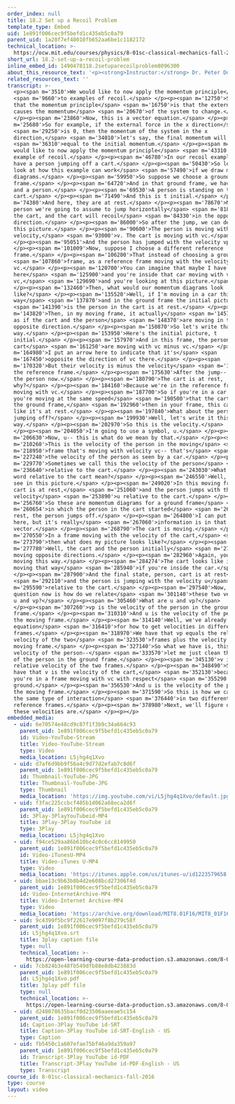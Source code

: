 ```yaml
---
order_index: null
title: 18.2 Set up a Recoil Problem
template_type: Embed
uid: 1e891f006cec9f5befd1c435eb5c0a79
parent_uid: 1a28f7ef40010fb652aa6be1c1182172
technical_location: >-
  https://ocw.mit.edu/courses/physics/8-01sc-classical-mechanics-fall-2016/week-6-continuous-mass-transfer/18.2-set-up-a-recoil-problem/18.2-set-up-a-recoil-problem
short_url: 18.2-set-up-a-recoil-problem
inline_embed_id: 1490478118.2setuparecoilproblem8096300
about_this_resource_text: '<p><strong>Instructor:</strong> Dr. Peter Dourmashkin</p>'
related_resources_text: ''
transcript: >-
  <p><span m='3510'>We would like to now apply the momentum principle</span>
  <span m='9660'>to examples of recoil.</span> </p><p><span m='12750'>So recall
  that the momentum principle</span> <span m='16750'>is that the external force
  causes the momentum</span> <span m='20670'>of the system to change.</span>
  </p><p><span m='23860'>Now, this is a vector equation.</span> </p><p><span
  m='25680'>So for example, if the external force in the x direction</span>
  <span m='29250'>is 0, then the momentum of the system in the x
  direction,</span> <span m='34010'>let's say, the final momentum will be</span>
  <span m='36310'>equal to the initial momentum.</span> </p><p><span m='40780'>I
  would like to now apply the momentum principle</span> <span m='43310'>to an
  example of recoil.</span> </p><p><span m='46780'>In our recoil example, we
  have a person jumping off a cart.</span> </p><p><span m='50430'>So let's just
  look at how this example can work</span> <span m='57490'>if we draw momentum
  diagrams.</span> </p><p><span m='59950'>So suppose we choose a ground
  frame.</span> </p><p><span m='64720'>And in that ground frame, we have a cart
  and a person.</span> </p><p><span m='69530'>A person is standing on the
  cart.</span> </p><p><span m='71490'>And this is t initial.</span> </p><p><span
  m='74380'>And here, they are at rest.</span> </p><p><span m='78670'>Now, the
  person we're going to assume to jump horizontally</span> <span m='81860'>off
  the cart, and the cart will recoil</span> <span m='84330'>in the opposite
  direction.</span> </p><p><span m='86000'>So after the jump, we can describe
  this picture.</span> </p><p><span m='90600'>The person is moving with the
  velocity,</span> <span m='93000'>v. The cart is moving with vc.</span>
  </p><p><span m='95051'>And the person has jumped with the velocity vp.</span>
  </p><p><span m='101009'>Now, suppose I choose a different reference
  frame.</span> </p><p><span m='106200'>That instead of choosing a ground</span>
  <span m='107860'>frame, as a reference frame moving with the velocity
  vc.</span> </p><p><span m='120700'>You can imagine that maybe I have a car
  here</span> <span m='125900'>and you're inside that car moving with velocity
  vc,</span> <span m='129690'>and you're looking at this picture.</span>
  </p><p><span m='132460'>Then, what would our momentum diagrams look
  like?</span> </p><p><span m='135520'>Well, if I'm moving in a car this
  way</span> <span m='137870'>and in the ground frame the initial picture</span>
  <span m='141390'>is the person in the cart is at rest.</span> </p><p><span
  m='143820'>Then, in my moving frame, it actually</span> <span m='145740'>looks
  as if the cart and the person</span> <span m='148370'>are moving in the
  opposite direction.</span> </p><p><span m='150870'>So let's write that this
  way.</span> </p><p><span m='153950'>Here's the initial picture, t
  initial.</span> </p><p><span m='157970'>And in this frame, the person and the
  cart</span> <span m='161250'>are moving with vc minus vc.</span> </p><p><span
  m='164980'>I put an arrow here to indicate that it's</span> <span
  m='167450'>opposite the direction of vc there.</span> </p><p><span
  m='170320'>But their velocity is minus the velocity</span> <span m='174079'>of
  the reference frame.</span> </p><p><span m='175630'>After the jump-- so here's
  the person now.</span> </p><p><span m='180790'>The cart is at rest,
  why?</span> </p><p><span m='184160'>Because we're in the reference frame
  moving with vc.</span> </p><p><span m='187700'>So if you're in a car and
  you're moving at the same speed</span> <span m='190500'>that the cart has with
  the ground frame,</span> <span m='192960'>then in your frame, this cart looks
  like it's at rest.</span> </p><p><span m='197840'>What about the person
  jumping off?</span> </p><p><span m='199930'>Well, let's write it this
  way.</span> </p><p><span m='202970'>So this is the velocity.</span>
  </p><p><span m='204050'>I'm going to use a symbol, u.</span> </p><p><span
  m='206630'>Now, u-- this is what do we mean by that.</span> </p><p><span
  m='210260'>This is the velocity of the person in the moving</span> <span
  m='218950'>frame that's moving with velocity vc-- that's</span> <span
  m='227240'>the velocity of the person as seen by a car.</span> </p><p><span
  m='229770'>Sometimes we call this the velocity of the person</span> <span
  m='236640'>relative to the cart.</span> </p><p><span m='243030'>What does that
  word relative to the cart mean?</span> </p><p><span m='246550'>Well, you can
  see in this picture.</span> </p><p><span m='249020'>In this moving frame, the
  cart is at rest,</span> <span m='251060'>and the person jumps with the speed u
  velocity</span> <span m='253890'>u relative to the cart.</span> </p><p><span
  m='256760'>So these are momentum diagrams for a ground frame</span> <span
  m='260654'>in which the person in the cart started</span> <span m='262280'>at
  rest, the person jumps off.</span> </p><p><span m='264800'>I can put an arrow
  here, but it's really</span> <span m='267060'>information is in that
  vector.</span> </p><p><span m='268790'>The cart is moving.</span> </p><p><span
  m='270550'>In a frame moving with the velocity of the cart,</span> <span
  m='273790'>then what does my picture looks like?</span> </p><p><span
  m='277780'>Well, the cart and the person initially</span> <span m='279550'>are
  moving opposite directions.</span> </p><p><span m='282960'>Again, you're
  moving this way.</span> </p><p><span m='284274'>The cart looks like it's
  moving that way</span> <span m='285940'>if you're inside the car.</span>
  </p><p><span m='287900'>And the final state, person, cart is at rest</span>
  <span m='292110'>and the person is jumping with the velocity u</span> <span
  m='295590'>relative to the cart.</span> </p><p><span m='297540'>Now, our
  question now is how do we relate</span> <span m='301140'>these two velocities,
  u and vp?</span> </p><p><span m='305460'>What are u and vp?</span>
  </p><p><span m='307260'>vp is the velocity of the person in the ground
  frame.</span> </p><p><span m='310310'>And u is the velocity of the person in
  the moving frame.</span> </p><p><span m='314140'>Well, we've already seen our
  equation</span> <span m='316410'>for how to get velocities in different
  frames.</span> </p><p><span m='318970'>We have that vp equals the relative
  velocity of the two</span> <span m='323530'>frames plus the velocity in the
  moving frame.</span> </p><p><span m='327140'>So what we have is, this is the
  velocity of the person--</span> <span m='333570'>let me just clean that up--
  of the person in the ground frame.</span> </p><p><span m='345130'>v is the
  relative velocity of the two frames.</span> </p><p><span m='348490'>So here we
  have that v is the velocity of the cart,</span> <span m='352130'>because
  you're in a frame moving with vc with respect</span> <span m='355290'>to the
  ground.</span> </p><p><span m='356530'>And u is the velocity of the person in
  the moving frame.</span> </p><p><span m='371590'>So this is how we can show
  the same type of interaction</span> <span m='376440'>in two different
  reference frames.</span> </p><p><span m='378980'>Next, we'll figure out what
  these velocities are.</span> </p><p></p>
embedded_media:
  - uid: 6e70574e48cd9c87f1f3b9c34a664c93
    parent_uid: 1e891f006cec9f5befd1c435eb5c0a79
    id: Video-YouTube-Stream
    title: Video-YouTube-Stream
    type: Video
    media_location: L5jhg4q1Xvo
  - uid: d7af6d9bb9f56a4c9d77d2efab7c8d6f
    parent_uid: 1e891f006cec9f5befd1c435eb5c0a79
    id: Thumbnail-YouTube-JPG
    title: Thumbnail-YouTube-JPG
    type: Thumbnail
    media_location: 'https://img.youtube.com/vi/L5jhg4q1Xvo/default.jpg'
  - uid: f3fac225ccbcf405b1d062a68eca2d6f
    parent_uid: 1e891f006cec9f5befd1c435eb5c0a79
    id: 3Play-3PlayYouTubeid-MP4
    title: 3Play-3Play YouTube id
    type: 3Play
    media_location: L5jhg4q1Xvo
  - uid: f94ce529aa86b610bc4c0c6cc8149950
    parent_uid: 1e891f006cec9f5befd1c435eb5c0a79
    id: Video-iTunesU-MP4
    title: Video-iTunes U-MP4
    type: Video
    media_location: 'https://itunes.apple.com/us/itunes-u/id1223579658'
  - uid: bbae13c9b63b8b4d2e608bcd27306f4d
    parent_uid: 1e891f006cec9f5befd1c435eb5c0a79
    id: Video-InternetArchive-MP4
    title: Video-Internet Archive-MP4
    type: Video
    media_location: 'https://archive.org/download/MIT8.01F16/MIT8_01F16_L18v02_360p.mp4'
  - uid: 9c4399f5bc9f22617e9097f8b279c58f
    parent_uid: 1e891f006cec9f5befd1c435eb5c0a79
    id: L5jhg4q1Xvo.srt
    title: 3play caption file
    type: null
    technical_location: >-
      https://open-learning-course-data-production.s3.amazonaws.com/8-01sc-classical-mechanics-fall-2016/9c4399f5bc9f22617e9097f8b279c58f_L5jhg4q1Xvo.srt
  - uid: 7cb824b3e48fb549dfb88e8db423883d
    parent_uid: 1e891f006cec9f5befd1c435eb5c0a79
    id: L5jhg4q1Xvo.pdf
    title: 3play pdf file
    type: null
    technical_location: >-
      https://open-learning-course-data-production.s3.amazonaws.com/8-01sc-classical-mechanics-fall-2016/7cb824b3e48fb549dfb88e8db423883d_L5jhg4q1Xvo.pdf
  - uid: d248078635bacf0d23506aaeeae5c154
    parent_uid: 1e891f006cec9f5befd1c435eb5c0a79
    id: Caption-3Play YouTube id-SRT
    title: Caption-3Play YouTube id-SRT-English - US
    type: Caption
  - uid: fb5450c1a607efae75bf46a9da359a97
    parent_uid: 1e891f006cec9f5befd1c435eb5c0a79
    id: Transcript-3Play YouTube id-PDF
    title: Transcript-3Play YouTube id-PDF-English - US
    type: Transcript
course_id: 8-01sc-classical-mechanics-fall-2016
type: course
layout: video
---
```

